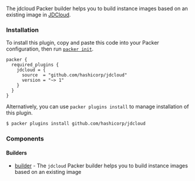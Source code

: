 The jdcloud Packer builder helps you to build instance images based on an existing image in [JDCloud](https://www.jdcloud.com/).

### Installation

To install this plugin, copy and paste this code into your Packer configuration, then run [`packer init`](https://www.packer.io/docs/commands/init).

```hcl
packer {
  required_plugins {
    jdcloud = {
      source  = "github.com/hashicorp/jdcloud"
      version = "~> 1"
    }
  }
}
```

Alternatively, you can use `packer plugins install` to manage installation of this plugin.

```sh
$ packer plugins install github.com/hashicorp/jdcloud
```

### Components

#### Builders

- [builder](/packer/integrations/hashicorp/jdcloud/latest/components/builder/jdcloud.mdx) - The `jdcloud` Packer builder helps you to build instance images
based on an existing image
